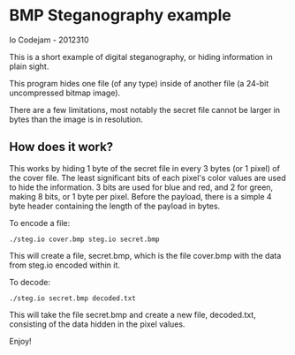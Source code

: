 BMP Steganography example
=========================
Io Codejam - 2012310


This is a short example of digital steganography, or hiding information in plain sight.

This program hides one file (of any type) inside of another file (a 24-bit uncompressed bitmap image).

There are a few limitations, most notably the secret file cannot be larger in bytes than the image is in resolution.

How does it work?
-----------------

This works by hiding 1 byte of the secret file in every 3 bytes (or 1 pixel) of the cover file.  The least significant bits of each pixel's color values are used to hide the information.  3 bits are used for blue and red, and 2 for green, making 8 bits, or 1 byte per pixel.  Before the payload, there is a simple 4 byte header containing the length of the payload in bytes.


To encode a file:
  
    ./steg.io cover.bmp steg.io secret.bmp
    
This will create a file, secret.bmp, which is the file cover.bmp with the data from steg.io encoded within it.

To decode:

    ./steg.io secret.bmp decoded.txt
    
This will take the file secret.bmp and create a new file, decoded.txt, consisting of the data hidden in the pixel values.

Enjoy!
